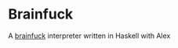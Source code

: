 # Brainfuck

A [brainfuck](http://esolangs.org/wiki/Brainfuck) interpreter written in Haskell with Alex

